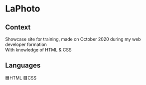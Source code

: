 # LaPhoto

## Context
Showcase site for training, made on October 2020 during my web developer formation <br/>
With knowledge of HTML & CSS

## Languages
🟦HTML 🟥CSS 
